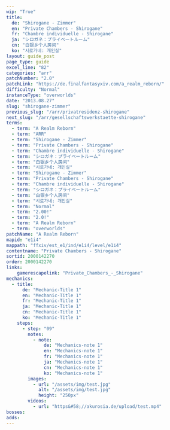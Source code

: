```yaml
---
wip: "True"
title:
  de: "Shirogane - Zimmer"
  en: "Private Chambers - Shirogane"
  fr: "Chambre individuelle - Shirogane"
  ja: "シロガネ：プライベートルーム"
  cn: "白银乡个人房间"
  ko: "시로가네: 개인실"
layout: guide_post
page_type: guide
excel_line: "82"
categories: "arr"
patchNumber: "2.0"
patchLink: "https://de.finalfantasyxiv.com/a_realm_reborn/"
difficulty: "Normal"
instanceType: "overworlds"
date: "2013.08.27"
slug: "shirogane-zimmer"
previous_slug: "/arr/privatresidenz-shirogane"
next_slug: "/arr/gesellschaftswerkstaette-shirogane"
terms:
  - term: "A Realm Reborn"
  - term: "ARR"
  - term: "Shirogane - Zimmer"
  - term: "Private Chambers - Shirogane"
  - term: "Chambre individuelle - Shirogane"
  - term: "シロガネ：プライベートルーム"
  - term: "白银乡个人房间"
  - term: "시로가네: 개인실"
  - term: "Shirogane - Zimmer"
  - term: "Private Chambers - Shirogane"
  - term: "Chambre individuelle - Shirogane"
  - term: "シロガネ：プライベートルーム"
  - term: "白银乡个人房间"
  - term: "시로가네: 개인실"
  - term: "Normal"
  - term: "2.00!"
  - term: "2.0!"
  - term: "A Realm Reborn"
  - term: "overworlds"
patchName: "A Realm Reborn"
mapid: "e1i4"
mappath: "ffxiv/est_e1/ind/e1i4/level/e1i4"
contentname: "Private Chambers - Shirogane"
sortid: 2000142270
order: 2000142270
links:
    gamerescapelink: "Private_Chambers_-_Shirogane"
mechanics:
  - title:
      de: "Mechanic-Title 1"
      en: "Mechanic-Title 1"
      fr: "Mechanic-Title 1"
      ja: "Mechanic-Title 1"
      cn: "Mechanic-Title 1"
      ko: "Mechanic-Title 1"
    steps:
      - step: "09"
        notes:
          - note:
              de: "Mechanics-note 1"
              en: "Mechanics-note 1"
              fr: "Mechanics-note 1"
              ja: "Mechanics-note 1"
              cn: "Mechanics-note 1"
              ko: "Mechanics-note 1"
        images:
          - url: "/assets/img/test.jpg"
            alt: "/assets/img/test.jpg"
            height: "250px"
        videos:
          - url: "https&#58;//akurosia.de/upload/test.mp4"
bosses:
adds:
---
```

